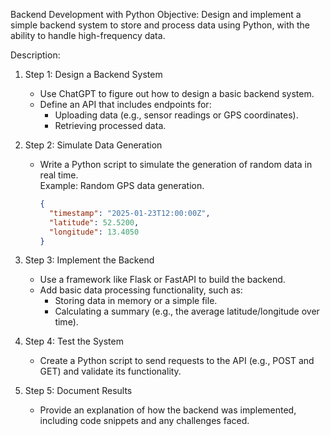 Backend Development with Python
Objective: Design and implement a simple backend system to store and process data using Python, with the ability to handle high-frequency data.

Description:
1. Step 1: Design a Backend System  
   - Use ChatGPT to figure out how to design a basic backend system.
   - Define an API that includes endpoints for:
     - Uploading data (e.g., sensor readings or GPS coordinates).
     - Retrieving processed data.

2. Step 2: Simulate Data Generation  
   - Write a Python script to simulate the generation of random data in real time.  
     Example: Random GPS data generation.
     ```json
     {
       "timestamp": "2025-01-23T12:00:00Z",
       "latitude": 52.5200,
       "longitude": 13.4050
     }
     ```

3. Step 3: Implement the Backend  
   - Use a framework like Flask or FastAPI to build the backend.
   - Add basic data processing functionality, such as:
     - Storing data in memory or a simple file.
     - Calculating a summary (e.g., the average latitude/longitude over time).

4. Step 4: Test the System  
   - Create a Python script to send requests to the API (e.g., POST and GET) and validate its functionality.

5. Step 5: Document Results  
   - Provide an explanation of how the backend was implemented, including code snippets and any challenges faced.
